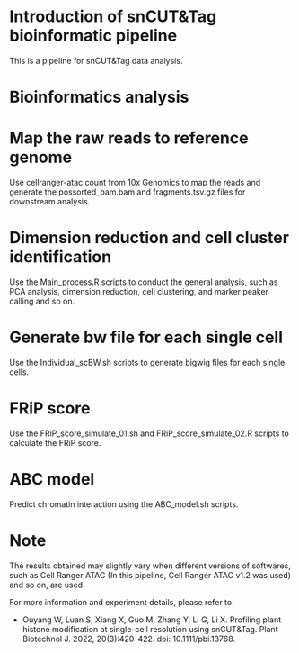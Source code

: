 # Introduction of snCUT&Tag bioinformatic pipeline

This is a pipeline for snCUT&Tag data analysis.


# Bioinformatics analysis

# Map the raw reads to reference genome
Use cellranger-atac count from 10x Genomics to map the reads and generate the possorted_bam.bam and fragments.tsv.gz files for downstream analysis.

# Dimension reduction and cell cluster identification
Use the Main_process.R scripts to conduct the general analysis, such as PCA analysis, dimension reduction, cell clustering, and marker peaker calling and so on.

# Generate bw file for each single cell
Use the Individual_scBW.sh scripts to generate bigwig files for each single cells.

# FRiP score
Use the FRiP_score_simulate_01.sh and FRiP_score_simulate_02.R scripts to calculate the FRiP score.

# ABC model
Predict chromatin interaction using the ABC_model.sh scripts.

# Note
The results obtained may slightly vary when different versions of softwares, such as Cell Ranger ATAC (In this pipeline, Cell Ranger ATAC v1.2 was used) and so on, are used.

For more information and experiment details, please refer to:
- Ouyang W, Luan S, Xiang X, Guo M, Zhang Y, Li G, Li X. Profiling plant histone modification at single-cell resolution using snCUT&Tag. Plant Biotechnol J. 2022, 20(3):420-422. doi: 10.1111/pbi.13768.
